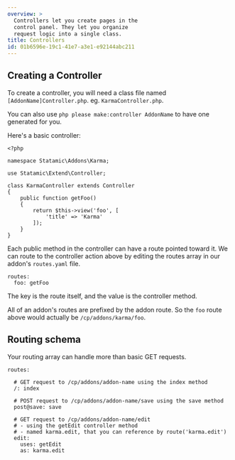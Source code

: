 ```yaml
---
overview: >
  Controllers let you create pages in the
  control panel. They let you organize
  request logic into a single class.
title: Controllers
id: 01b6596e-19c1-41e7-a3e1-e92144abc211
---
```

## Creating a Controller

To create a controller, you will need a class file named `[AddonName]Controller.php`. eg. `KarmaController.php`.

You can also use `php please make:controller AddonName` to have one generated for you.

Here's a basic controller:

``` .language-php
<?php

namespace Statamic\Addons\Karma;

use Statamic\Extend\Controller;

class KarmaController extends Controller
{
    public function getFoo()
    {
        return $this->view('foo', [
            'title' => 'Karma'
        ]);
    }
}
```

Each public method in the controller can have a route pointed toward it. We can route to the controller action above by editing the routes array in our addon's `routes.yaml` file.

``` .language-yaml
routes:
  foo: getFoo
```

The key is the route itself, and the value is the controller method.

All of an addon's routes are prefixed by the addon route. So the `foo` route above would actually be `/cp/addons/karma/foo`.


## Routing schema

Your routing array can handle more than basic GET requests.

``` .language-yaml
routes:

  # GET request to /cp/addons/addon-name using the index method
  /: index           

  # POST request to /cp/addons/addon-name/save using the save method
  post@save: save    

  # GET request to /cp/addons/addon-name/edit
  # - using the getEdit controller method
  # - named karma.edit, that you can reference by route('karma.edit')
  edit:              
    uses: getEdit    
    as: karma.edit
```
